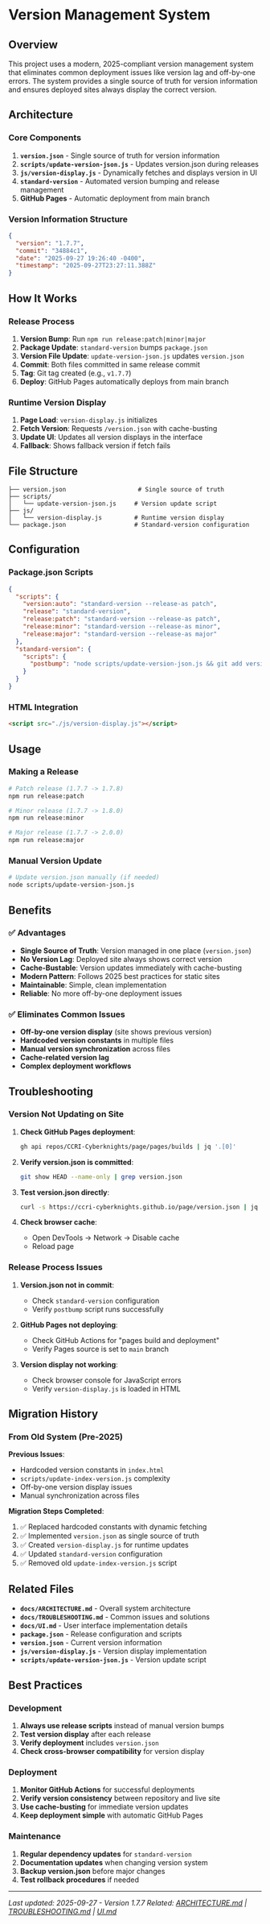 # Version Management System

## Overview

This project uses a modern, 2025-compliant version management system that eliminates common deployment issues like version lag and off-by-one errors. The system provides a single source of truth for version information and ensures deployed sites always display the correct version.

## Architecture

### Core Components

1. **`version.json`** - Single source of truth for version information
2. **`scripts/update-version-json.js`** - Updates version.json during releases
3. **`js/version-display.js`** - Dynamically fetches and displays version in UI
4. **`standard-version`** - Automated version bumping and release management
5. **GitHub Pages** - Automatic deployment from main branch

### Version Information Structure

```json
{
  "version": "1.7.7",
  "commit": "34884c1",
  "date": "2025-09-27 19:26:40 -0400",
  "timestamp": "2025-09-27T23:27:11.388Z"
}
```

## How It Works

### Release Process

1. **Version Bump**: Run `npm run release:patch|minor|major`
2. **Package Update**: `standard-version` bumps `package.json`
3. **Version File Update**: `update-version-json.js` updates `version.json`
4. **Commit**: Both files committed in same release commit
5. **Tag**: Git tag created (e.g., `v1.7.7`)
6. **Deploy**: GitHub Pages automatically deploys from main branch

### Runtime Version Display

1. **Page Load**: `version-display.js` initializes
2. **Fetch Version**: Requests `/version.json` with cache-busting
3. **Update UI**: Updates all version displays in the interface
4. **Fallback**: Shows fallback version if fetch fails

## File Structure

```
├── version.json                    # Single source of truth
├── scripts/
│   └── update-version-json.js     # Version update script
├── js/
│   └── version-display.js         # Runtime version display
└── package.json                   # Standard-version configuration
```

## Configuration

### Package.json Scripts

```json
{
  "scripts": {
    "version:auto": "standard-version --release-as patch",
    "release": "standard-version",
    "release:patch": "standard-version --release-as patch",
    "release:minor": "standard-version --release-as minor",
    "release:major": "standard-version --release-as major"
  },
  "standard-version": {
    "scripts": {
      "postbump": "node scripts/update-version-json.js && git add version.json"
    }
  }
}
```

### HTML Integration

```html
<script src="./js/version-display.js"></script>
```

## Usage

### Making a Release

```bash
# Patch release (1.7.7 -> 1.7.8)
npm run release:patch

# Minor release (1.7.7 -> 1.8.0)
npm run release:minor

# Major release (1.7.7 -> 2.0.0)
npm run release:major
```

### Manual Version Update

```bash
# Update version.json manually (if needed)
node scripts/update-version-json.js
```

## Benefits

### ✅ Advantages

- **Single Source of Truth**: Version managed in one place (`version.json`)
- **No Version Lag**: Deployed site always shows correct version
- **Cache-Bustable**: Version updates immediately with cache-busting
- **Modern Pattern**: Follows 2025 best practices for static sites
- **Maintainable**: Simple, clean implementation
- **Reliable**: No more off-by-one deployment issues

### ✅ Eliminates Common Issues

- **Off-by-one version display** (site shows previous version)
- **Hardcoded version constants** in multiple files
- **Manual version synchronization** across files
- **Cache-related version lag**
- **Complex deployment workflows**

## Troubleshooting

### Version Not Updating on Site

1. **Check GitHub Pages deployment**:
   ```bash
   gh api repos/CCRI-Cyberknights/page/pages/builds | jq '.[0]'
   ```

2. **Verify version.json is committed**:
   ```bash
   git show HEAD --name-only | grep version.json
   ```

3. **Test version.json directly**:
   ```bash
   curl -s https://ccri-cyberknights.github.io/page/version.json | jq
   ```

4. **Check browser cache**:
   - Open DevTools → Network → Disable cache
   - Reload page

### Release Process Issues

1. **Version.json not in commit**:
   - Check `standard-version` configuration
   - Verify `postbump` script runs successfully

2. **GitHub Pages not deploying**:
   - Check GitHub Actions for "pages build and deployment"
   - Verify Pages source is set to `main` branch

3. **Version display not working**:
   - Check browser console for JavaScript errors
   - Verify `version-display.js` is loaded in HTML

## Migration History

### From Old System (Pre-2025)

**Previous Issues**:
- Hardcoded version constants in `index.html`
- `scripts/update-index-version.js` complexity
- Off-by-one version display issues
- Manual synchronization across files

**Migration Steps Completed**:
1. ✅ Replaced hardcoded constants with dynamic fetching
2. ✅ Implemented `version.json` as single source of truth
3. ✅ Created `version-display.js` for runtime updates
4. ✅ Updated `standard-version` configuration
5. ✅ Removed old `update-index-version.js` script

## Related Files

- **`docs/ARCHITECTURE.md`** - Overall system architecture
- **`docs/TROUBLESHOOTING.md`** - Common issues and solutions
- **`docs/UI.md`** - User interface implementation details
- **`package.json`** - Release configuration and scripts
- **`version.json`** - Current version information
- **`js/version-display.js`** - Version display implementation
- **`scripts/update-version-json.js`** - Version update script

## Best Practices

### Development

1. **Always use release scripts** instead of manual version bumps
2. **Test version display** after each release
3. **Verify deployment** includes `version.json`
4. **Check cross-browser compatibility** for version display

### Deployment

1. **Monitor GitHub Actions** for successful deployments
2. **Verify version consistency** between repository and live site
3. **Use cache-busting** for immediate version updates
4. **Keep deployment simple** with automatic GitHub Pages

### Maintenance

1. **Regular dependency updates** for `standard-version`
2. **Documentation updates** when changing version system
3. **Backup version.json** before major changes
4. **Test rollback procedures** if needed

---

*Last updated: 2025-09-27 - Version 1.7.7*
*Related: [ARCHITECTURE.md](./ARCHITECTURE.md) | [TROUBLESHOOTING.md](./TROUBLESHOOTING.md) | [UI.md](./UI.md)*
